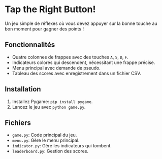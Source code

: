 # Tap the Right Button!

Un jeu simple de réflexes où vous devez appuyer sur la bonne touche au bon moment pour gagner des points !

## Fonctionnalités
- Quatre colonnes de frappes avec des touches `A`, `S`, `D`, `F`.
- Indicateurs colorés qui descendent, nécessitant une frappe précise.
- Menu principal avec demande de pseudo.
- Tableau des scores avec enregistrement dans un fichier CSV.

## Installation
1. Installez Pygame: `pip install pygame`.
2. Lancez le jeu avec `python game.py`.

## Fichiers
- `game.py`: Code principal du jeu.
- `menu.py`: Gère le menu principal.
- `indicator.py`: Gère les indicateurs qui tombent.
- `leaderboard.py`: Gestion des scores.

